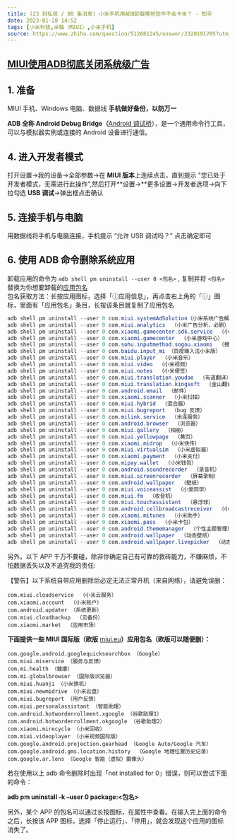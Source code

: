 ```yaml
---
title: (23 封私信 / 80 条消息) 小米手机用ADB卸载哪些软件不会卡米？ - 知乎  
date: 2023-01-28 14:52  
tags: [小米科技,米柚（MIUI）,小米手机]  
source: https://www.zhihu.com/question/512681245/answer/2320191705?utm_campaign=&utm_medium=social&utm_oi=1270684969300271104&~
---
```

## **[MIUI使用ADB彻底关闭系统级广告]**

## 1. 准备

MIUI 手机、Windows 电脑、数据线
**手机做好备份，以防万一**

**ADB 全称 Android Debug Bridge（**[Android 调试桥]），是一个通用命令行工具，可以与模拟器实例或连接的 Android 设备进行通信。


## 4. 进入开发者模式

打开设置→我的设备→全部参数→在 **MIUI 版本**上连续点击，直到提示 "您已处于开发者模式，无需进行此操作",然后打开**设置→**更多设置→开发者选项→向下拉勾选 **USB 调试**→弹出框点击确认

## 5. 连接手机与电脑

用数据线将手机与电脑连接，手机提示 “允许 USB 调试吗？” 点击确定即可

## 6. 使用 ADB 命令删除系统应用

卸载应用的命令为 `adb shell pm uninstall --user 0 <包名>` , 复制并将 `<包名>` 替换为你想要卸载的[应用包名]  
包名获取方法：长按应用图标，选择「ⓘ应用信息」，再点击右上角的「ⓘ」图标，里面有「应用包名」条目，长按该条目就复制了应用包名

```powershell
adb shell pm uninstall --user 0 com.miui.systemAdSolution（小米系统广告解决方案，必删）
adb shell pm uninstall --user 0 com.miui.analytics  （小米广告分析，必删）
adb shell pm uninstall --user 0 com.xiaomi.gamecenter.sdk.service  （小米游戏中心服务）
adb shell pm uninstall --user 0 com.xiaomi.gamecenter  （小米游戏中心）
adb shell pm uninstall --user 0 com.sohu.inputmethod.sogou.xiaomi  （搜狗输入法）
adb shell pm uninstall --user 0 com.baidu.input_mi （百度输入法小米版）
adb shell pm uninstall --user 0 com.miui.player  （小米音乐）
adb shell pm uninstall --user 0 com.miui.video  （小米视频）
adb shell pm uninstall --user 0 com.miui.notes  （小米便签）
adb shell pm uninstall --user 0 com.miui.translation.youdao  （有道翻译）
adb shell pm uninstall --user 0 com.miui.translation.kingsoft  （金山翻译）
adb shell pm uninstall --user 0 com.android.email  （邮件）
adb shell pm uninstall --user 0 com.xiaomi.scanner  （小米扫描）
adb shell pm uninstall --user 0 com.miui.hybrid  （混合器）
adb shell pm uninstall --user 0 com.miui.bugreport  （bug 反馈）
adb shell pm uninstall --user 0 com.milink.service  （米连服务）
adb shell pm uninstall --user 0 com.android.browser  （浏览器）
adb shell pm uninstall --user 0 com.miui.gallery  （相册）
adb shell pm uninstall --user 0 com.miui.yellowpage  （黄页）
adb shell pm uninstall --user 0 com.xiaomi.midrop  （小米快传）
adb shell pm uninstall --user 0 com.miui.virtualsim  （小米虚拟器）
adb shell pm uninstall --user 0 com.xiaomi.payment  （小米支付）
adb shell pm uninstall --user 0 com.mipay.wallet  （小米钱包）
adb shell pm uninstall --user 0 com.android.soundrecorder  （录音机）
adb shell pm uninstall --user 0 com.miui.screenrecorder  （屏幕录制）
adb shell pm uninstall --user 0 com.android.wallpaper  （壁纸）
adb shell pm uninstall --user 0 com.miui.voiceassist  （小爱同学）
adb shell pm uninstall --user 0 com.miui.fm  （收音机）
adb shell pm uninstall --user 0 com.miui.touchassistant  （悬浮球）
adb shell pm uninstall --user 0 com.android.cellbroadcastreceiver  （小米广播）
adb shell pm uninstall --user 0 com.xiaomi.mitunes  （小米助手）
adb shell pm uninstall --user 0 com.xiaomi.pass  （小米卡包）
adb shell pm uninstall --user 0 com.android.thememanager  （个性主题管理）
adb shell pm uninstall --user 0 com.android.wallpaper  （动态壁纸）
adb shell pm uninstall --user 0 com.android.wallpaper.livepicker  （动态壁纸获取）
```

另外，以下 APP 千万不要碰，除非你确定自己有可靠的救砖能力，不嫌麻烦，不怕数据丢失以及不追究我的责任:

【警告】以下系统自带应用删除后必定无法正常开机（来自网络），请避免误删：

```
com.miui.cloudservice  （小米云服务）
com.xiaomi.account  （小米账户）
com.android.updater （系统更新）
com.miui.cloudbackup  （云备份）
com.xiaomi.market  （应用市场）
```

**下面提供一些 MIUI 国际版（欧版** [miui.eu]**）应用包名（欧版可以随便删）：**

```
com.google.android.googlequicksearchbox （Google）
com.miui.miservice （服务与反馈）
com.mi.health （健康）
com.mi.globalbrowser （国际版浏览器）
com.miui.huanji （小米换机）
com.miui.newmidrive （小米云盘）
com.miui.bugreport （用户反馈）
com.miui.personalassistant （智能助理）
com.android.hotwordenrollment.xgoogle （谷歌助理1）
com.android.hotwordenrollment.okgoogle （谷歌助理2）
com.xiaomi.mirecycle （小米回收）
com.miui.videoplayer （小米视频国际版）
com.google.android.projection.gearhead （Google Auto/Google 汽车）
com.google.android.gms.location.history  （Google 地理位置历史记录）
com.google.ar.lens （Google 智能（虚拟）摄像头）
```

若在使用以上 adb 命令删除时出现「not installed for 0」错误，则可以尝试下面的命令：

**adb pm uninstall -k –user 0 package:<包名>**

另外，某个 APP 的包名可以通过长按图标，在属性中查看。在输入完上面的命令之后，长按该 APP 图标，选择「停止运行」、「停用」，就会发现这个应用的图标消失了。

[fig1]: https://pic1.zhimg.com/50/v2-80a4ff7ffd9413a88530d612ae002320_720w.jpg?source=1940ef5c
[MIUI使用ADB彻底关闭系统级广告]: https://link.zhihu.com/?target=https%3A//blog.tomys.top/2021-08/miui_ad/
[Android 调试桥]: https://link.zhihu.com/?target=https%3A//developer.android.com/studio/command-line/adb%3Fhl%3Dzh-cn
[MiFlash]: https://link.zhihu.com/?target=https%3A//www.xiaomiflash.com/
[应用包名]: https://www.zhihu.com/search?q=%E5%BA%94%E7%94%A8%E5%8C%85%E5%90%8D&search_source=Entity&hybrid_search_source=Entity&hybrid_search_extra=%7B%22sourceType%22%3A%22answer%22%2C%22sourceId%22%3A2320191705%7D
[云服务]: https://www.zhihu.com/search?q=%E4%BA%91%E6%9C%8D%E5%8A%A1&search_source=Entity&hybrid_search_source=Entity&hybrid_search_extra=%7B%22sourceType%22%3A%22answer%22%2C%22sourceId%22%3A2320191705%7D
[云备份]: https://www.zhihu.com/search?q=%E4%BA%91%E5%A4%87%E4%BB%BD&search_source=Entity&hybrid_search_source=Entity&hybrid_search_extra=%7B%22sourceType%22%3A%22answer%22%2C%22sourceId%22%3A2320191705%7D
[miui.eu]: https://link.zhihu.com/?target=https%3A//xiaomi.eu/
[CC BY-NC-SA 4.0 协议]: https://link.zhihu.com/?target=https%3A//creativecommons.org/licenses/by-nc-sa/4.0/
[https://blog.tomys.top/2021-08/miui\_ad/]: https://link.zhihu.com/?target=https%3A//blog.tomys.top/2021-08/miui_ad/